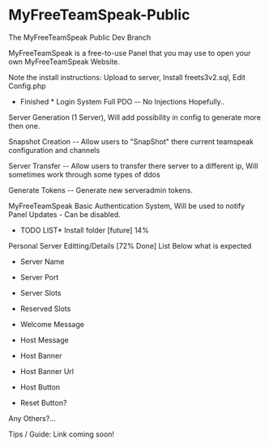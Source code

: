 # MyFreeTeamSpeak-Public
The MyFreeTeamSpeak Public Dev Branch

MyFreeTeamSpeak is a free-to-use Panel that you may use to open your own MyFreeTeamSpeak Website.

Note the install instructions:
Upload to server,
Install freets3v2.sql,
Edit Config.php

* Finished *
Login System Full PDO -- No Injections Hopefully..

Server Generation (1 Server), Will add possibility in config to generate more then one.

Snapshot Creation -- Allow users to "SnapShot" there current teamspeak configuration and channels

Server Transfer -- Allow users to transfer there server to a different ip, Will sometimes work through some types of ddos

Generate Tokens -- Generate new serveradmin tokens.

MyFreeTeamSpeak Basic Authentication System, Will be used to notify Panel Updates - Can be disabled.


* TODO LIST*
Install folder [future] 14%

Personal Server Editting/Details [72% Done] List Below what is expected

* Server Name

* Server Port

* Server Slots

* Reserved Slots

* Welcome Message

* Host Message

* Host Banner

* Host Banner Url

* Host Button

* Reset Button?

Any Others?...

Tips / Guide:
Link coming soon!
